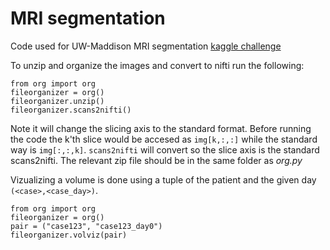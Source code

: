 # MRI segmentation
Code used for UW-Maddison MRI segmentation [kaggle challenge](https://www.kaggle.com/competitions/uw-madison-gi-tract-image-segmentation)


To unzip and organize the images and convert to nifti run the following:
````
from org import org
fileorganizer = org()
fileorganizer.unzip()
fileorganizer.scans2nifti()
````
Note it will change the slicing axis to the standard format. Before running the code the k'th slice would be accesed as ```img[k,:,:]``` while the standard way is ```img[:,:,k]```. ````scans2nifti```` will convert so the slice axis is the standard scans2nifti.
The relevant zip file should be in the same folder as *org.py*

Vizualizing a volume is done using a tuple of the patient and the given day `(<case>,<case_day>)`.
`````
from org import org
fileorganizer = org()
pair = ("case123", "case123_day0")
fileorganizer.volviz(pair)
`````